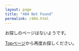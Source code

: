 ```yaml
---
layout: page
title: "404 Not Found"
permalink: /404.html
---
```


お探しのページはないようです。

[Topページ](/)から再度お探しください。
